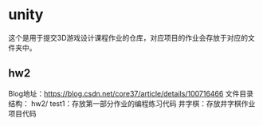 # unity

这个是用于提交3D游戏设计课程作业的仓库，对应项目的作业会存放于对应的文件夹中。

## hw2
Blog地址：https://blog.csdn.net/core37/article/details/100716466
文件目录结构：
hw2/
  test1：存放第一部分作业的编程练习代码
  井字棋：存放井字棋作业项目代码
